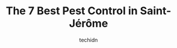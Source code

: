---
layout: ampstory
image: https://i0.wp.com/www.auto.or.id/wp-content/uploads/2023/06/groupe-az-extermination-0-saint-jc3a9rc3b4me-1686327771.jpeg?resize=640,853
author: techidn
featured: false
description: Saint-Jérôme, Quebec, Canada is a haven for Pest Control enthusiasts, boasting an impressive array of 7 top-notch establishments. Whether youre a seasoned connoisseur or simply curious to
title: The 7 Best Pest Control in Saint-Jérôme
cover:
   title: The 7 Best Pest Control in Saint-Jérôme
   subtitle: AUTO.OR.ID
   background: https://www.auto.or.id/wp-content/uploads/2023/06/groupe-az-extermination-0-saint-jc3a9rc3b4me-1686327771.jpeg

pages: 
 - layout: thirds
   top: <h1>#1 Exterminateur Jérômien de Saint-Jérôme Eng Les Experts des Laurentides en Extermination</h1>
   bottom: "<p>Mouse traps set and mouse inspection for entire house. Good rapid service with explanations and good prices. Very satisfied</p>"
   background: https://www.auto.or.id/wp-content/uploads/2023/06/groupe-az-extermination-1-saint-jc3a9rc3b4me-1686327772.jpeg
   backgroundblur: true
 - layout: thirds
   top: <h1>#2 Qualinet Nettoyage</h1>
   bottom: "<p>825 Rue Nobel, Saint-Jérôme, QC J7Z 7A3, Canada</p>"
   background: https://www.auto.or.id/wp-content/uploads/2023/06/groupe-az-extermination-2-saint-jc3a9rc3b4me-1686327773.jpeg
   cta:
      link: https://www.auto.or.id/the-7-best-pest-control-in-saint-jerome/
      text: The 7 Best Pest Control in Saint-Jérôme
 - layout: thirds
   top: <h1>#3 V Extermination - St-Jérôme</h1>
   bottom: "<p>595 Rue Groulx, Saint-Jérôme, Quebec J7Z 7L1, Canada</p>"
   background: https://images.unsplash.com/photo-1592032857148-5658283bb67b?ixlib=rb-4.0.3&ixid=MnwxMjA3fDB8MHxwaG90by1wYWdlfHx8fGVufDB8fHx8&auto=format&fit=crop&w=640&h=853&q=80
   cta:
      link: https://www.auto.or.id/the-7-best-pest-control-in-saint-jerome/
      text: The 7 Best Pest Control in Saint-Jérôme
 - layout: thirds
   top: <h1>#4 Gestion Parasitaire Lauzé</h1>
   bottom: "<p>9860 Rue Normand, Mirabel, QC J7N 1R3, Canada</p>"
   background: https://images.unsplash.com/photo-1517672651691-24622a91b550?ixlib=rb-4.0.3&ixid=MnwxMjA3fDB8MHxwaG90by1wYWdlfHx8fGVufDB8fHx8&auto=format&fit=crop&w=640&h=853&q=80
   cta:
      link: https://www.auto.or.id/the-7-best-pest-control-in-saint-jerome/
      text: The 7 Best Pest Control in Saint-Jérôme
 - layout: thirds
   top: <h1>#5 Extermination St-Jérôme inc.</h1>
   bottom: "<p>95 119e Av, Saint-Jérôme, QC J7Y 1A1, Canada</p>"
   background: https://images.unsplash.com/photo-1632275229274-0f1031f6b16b?ixlib=rb-4.0.3&ixid=MnwxMjA3fDB8MHxwaG90by1wYWdlfHx8fGVufDB8fHx8&auto=format&fit=crop&w=640&h=853&q=80
   cta:
      link: https://www.auto.or.id/the-7-best-pest-control-in-saint-jerome/
      text: The 7 Best Pest Control in Saint-Jérôme
 - layout: thirds
   top: <h1>#6 La Cie dExtermination Chomedey / Mirabel</h1>
   bottom: "<p>14390 Rue du Cardinal, Mirabel, QC J7N 1J5, Canada</p>"
   background: https://images.unsplash.com/photo-1577696467903-bee9f5ee9fe9?ixlib=rb-4.0.3&ixid=MnwxMjA3fDB8MHxwaG90by1wYWdlfHx8fGVufDB8fHx8&auto=format&fit=crop&w=640&h=853&q=80
   cta:
      link: https://www.auto.or.id/the-7-best-pest-control-in-saint-jerome/
      text: The 7 Best Pest Control in Saint-Jérôme
 - layout: thirds
   top: <h1>#7 Contre-Attak Extermination Saint-Jérôme</h1>
   bottom: "<p>518 Rue Laviolette #13, Saint-Jérôme, Quebec J7Y 2V1, Canada</p>"
   background: https://images.unsplash.com/photo-1513219872556-78665cfff8bb?ixlib=rb-4.0.3&ixid=MnwxMjA3fDB8MHxwaG90by1wYWdlfHx8fGVufDB8fHx8&auto=format&fit=crop&w=640&h=853&q=80
   cta:
      link: https://www.auto.or.id/the-7-best-pest-control-in-saint-jerome/
      text: The 7 Best Pest Control in Saint-Jérôme
 - layout: thirds
   middle: Continue reading...
   background: https://images.unsplash.com/photo-1627404760301-8efc143749c8?ixlib=rb-4.0.3&ixid=MnwxMjA3fDB8MHxwaG90by1wYWdlfHx8fGVufDB8fHx8&auto=format&fit=crop&w=640&h=853&q=80
   cta:
      link: https://www.auto.or.id/the-7-best-pest-control-in-saint-jerome/
      text: The 7 Best Pest Control in Saint-Jérôme

---